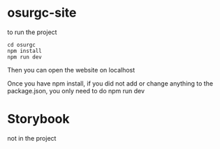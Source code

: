 # osurgc-site

to run the project

```
cd osurgc
npm install
npm run dev
```

Then you can open the website on localhost

Once you have npm install, if you did not add or change anything to the package.json, you only need to do npm run dev

# Storybook

not in the project
